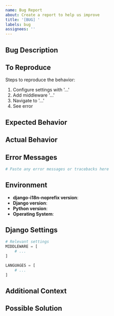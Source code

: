 ```yaml
---
name: Bug Report
about: Create a report to help us improve
title: '[BUG] '
labels: bug
assignees: ''
---
```


## Bug Description
<!-- A clear and concise description of what the bug is -->

## To Reproduce
Steps to reproduce the behavior:
1. Configure settings with '...'
2. Add middleware '...'
3. Navigate to '...'
4. See error

## Expected Behavior
<!-- A clear and concise description of what you expected to happen -->

## Actual Behavior
<!-- What actually happened -->

## Error Messages
```python
# Paste any error messages or tracebacks here
```

## Environment
- **django-i18n-noprefix version**:
- **Django version**:
- **Python version**:
- **Operating System**:

## Django Settings
```python
# Relevant settings
MIDDLEWARE = [
    # ...
]

LANGUAGES = [
    # ...
]
```

## Additional Context
<!-- Add any other context about the problem here -->

## Possible Solution
<!-- If you have an idea of how to fix the issue, describe it here -->
